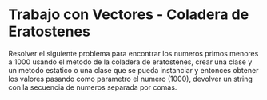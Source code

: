 # Trabajo con Vectores - Coladera de Eratostenes
Resolver el siguiente problema para encontrar los numeros primos menores a 1000 usando el metodo de la coladera de eratostenes, crear una clase y un metodo estatico o una clase que se pueda instanciar y entonces obtener los valores pasando como parametro el numero (1000), devolver un string con la secuencia de numeros separada por comas.